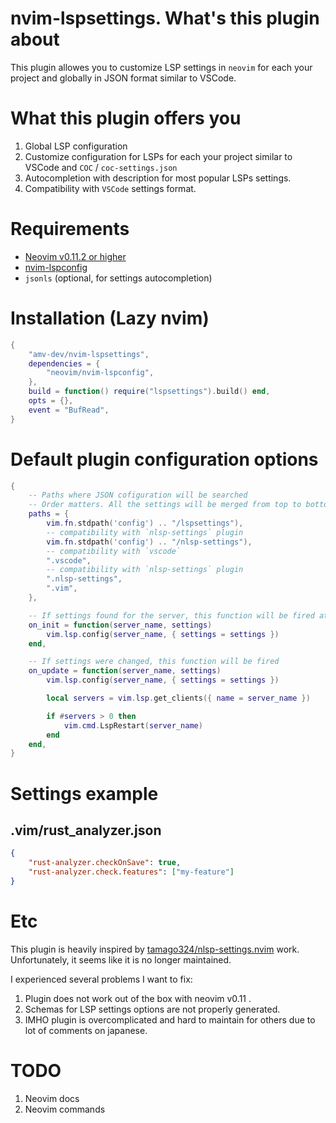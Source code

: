 # nvim-lspsettings. What's this plugin about

This plugin allowes you to customize LSP settings in `neovim` for each your project and globally in JSON format similar to VSCode.

# What this plugin offers you
1. Global LSP configuration
2. Customize configuration for LSPs for each your project similar to VSCode and `COC` / `coc-settings.json`
2. Autocompletion with description for most popular LSPs settings.
3. Compatibility with `VSCode` settings format.

# Requirements
* [Neovim v0.11.2 or higher](https://github.com/neovim/neovim/releases)
* [nvim-lspconfig](https://github.com/neovim/nvim-lspconfig/)
* `jsonls` (optional, for settings autocompletion)

# Installation (Lazy nvim)

```lua
{
    "amv-dev/nvim-lspsettings",
    dependencies = {
        "neovim/nvim-lspconfig",
    },
    build = function() require("lspsettings").build() end,
    opts = {},
    event = "BufRead",
}
```

# Default plugin configuration options
```lua
{
    -- Paths where JSON cofiguration will be searched
    -- Order matters. All the settings will be merged from top to bottom.
    paths = {
        vim.fn.stdpath('config') .. "/lspsettings"),
        -- compatibility with `nlsp-settings` plugin
        vim.fn.stdpath('config') .. "/nlsp-settings"),
        -- compatibility with `vscode`
        ".vscode",
        -- compatibility with `nlsp-settings` plugin
        ".nlsp-settings",
        ".vim",
    },

    -- If settings found for the server, this function will be fired at startup
    on_init = function(server_name, settings)
        vim.lsp.config(server_name, { settings = settings })
    end,

    -- If settings were changed, this function will be fired
    on_update = function(server_name, settings)
        vim.lsp.config(server_name, { settings = settings })

        local servers = vim.lsp.get_clients({ name = server_name })

        if #servers > 0 then
            vim.cmd.LspRestart(server_name)
        end
    end,
}
```

# Settings example
## .vim/rust_analyzer.json
```json
{
    "rust-analyzer.checkOnSave": true,
    "rust-analyzer.check.features": ["my-feature"]
}
```

# Etc
This plugin is heavily inspired by [tamago324/nlsp-settings.nvim](https://github.com/tamago324/nlsp-settings.nvim) work. Unfortunately, it seems like it is no longer maintained.

I experienced several problems I want to fix:
1. Plugin does not work out of the box with neovim v0.11 .
2. Schemas for LSP settings options are not properly generated.
3. IMHO plugin is overcomplicated and hard to maintain for others due to lot of comments on japanese.

# TODO
1. Neovim docs
2. Neovim commands

